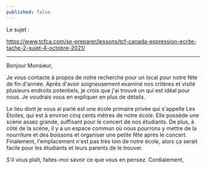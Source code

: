 ```yaml
---
published: false
---
```

Le sujet : 

https://www.tcfca.com/se-preparer/lessons/tcf-canada-expression-ecrite-tache-2-sujet-4-octobre-2021/

---
Bonjour Monsieur,

Je vous contacte à propos de notre recherche pour un local pour notre fête de fin d'année. Après d'avoir soigneusement examiné nos critères et visité plusieurs endroits potentiels, je crois que j'ai trouvé un qui est idéal pour nous. Je voudrais vous en expliquer en plus de détails.

Le lieu dont je vous ai parlé est une école primaire privée qui s'appelle Les Étoiles, qui est à environ cinq cents mètres de notre école. Elle possède une scène assez grande, suffisant pour le concert de nos étudiants. De plus, à côté de la scène, il y a un espace commun où nous pourrons y mettre de la nourriture et des boissons et organiser une petite fête après le concert. Finalement, l'emplacement n'est pas très loin de notre école, alors ça serait facile pour les étudiants et leurs parents de le trouver.

S'il vous plaît, faites-moi savoir ce que vous en pensez.
Cordialement,
